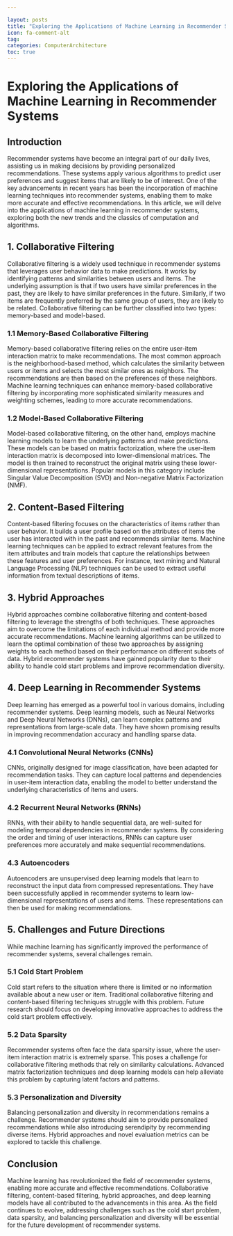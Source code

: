 ```yaml
---

layout: posts
title: "Exploring the Applications of Machine Learning in Recommender Systems"
icon: fa-comment-alt
tag:      
categories: ComputerArchitecture
toc: true
---
```




# Exploring the Applications of Machine Learning in Recommender Systems

## Introduction

Recommender systems have become an integral part of our daily lives, assisting us in making decisions by providing personalized recommendations. These systems apply various algorithms to predict user preferences and suggest items that are likely to be of interest. One of the key advancements in recent years has been the incorporation of machine learning techniques into recommender systems, enabling them to make more accurate and effective recommendations. In this article, we will delve into the applications of machine learning in recommender systems, exploring both the new trends and the classics of computation and algorithms.

## 1. Collaborative Filtering

Collaborative filtering is a widely used technique in recommender systems that leverages user behavior data to make predictions. It works by identifying patterns and similarities between users and items. The underlying assumption is that if two users have similar preferences in the past, they are likely to have similar preferences in the future. Similarly, if two items are frequently preferred by the same group of users, they are likely to be related. Collaborative filtering can be further classified into two types: memory-based and model-based.

### 1.1 Memory-Based Collaborative Filtering

Memory-based collaborative filtering relies on the entire user-item interaction matrix to make recommendations. The most common approach is the neighborhood-based method, which calculates the similarity between users or items and selects the most similar ones as neighbors. The recommendations are then based on the preferences of these neighbors. Machine learning techniques can enhance memory-based collaborative filtering by incorporating more sophisticated similarity measures and weighting schemes, leading to more accurate recommendations.

### 1.2 Model-Based Collaborative Filtering

Model-based collaborative filtering, on the other hand, employs machine learning models to learn the underlying patterns and make predictions. These models can be based on matrix factorization, where the user-item interaction matrix is decomposed into lower-dimensional matrices. The model is then trained to reconstruct the original matrix using these lower-dimensional representations. Popular models in this category include Singular Value Decomposition (SVD) and Non-negative Matrix Factorization (NMF).

## 2. Content-Based Filtering

Content-based filtering focuses on the characteristics of items rather than user behavior. It builds a user profile based on the attributes of items the user has interacted with in the past and recommends similar items. Machine learning techniques can be applied to extract relevant features from the item attributes and train models that capture the relationships between these features and user preferences. For instance, text mining and Natural Language Processing (NLP) techniques can be used to extract useful information from textual descriptions of items.

## 3. Hybrid Approaches

Hybrid approaches combine collaborative filtering and content-based filtering to leverage the strengths of both techniques. These approaches aim to overcome the limitations of each individual method and provide more accurate recommendations. Machine learning algorithms can be utilized to learn the optimal combination of these two approaches by assigning weights to each method based on their performance on different subsets of data. Hybrid recommender systems have gained popularity due to their ability to handle cold start problems and improve recommendation diversity.

## 4. Deep Learning in Recommender Systems

Deep learning has emerged as a powerful tool in various domains, including recommender systems. Deep learning models, such as Neural Networks and Deep Neural Networks (DNNs), can learn complex patterns and representations from large-scale data. They have shown promising results in improving recommendation accuracy and handling sparse data.

### 4.1 Convolutional Neural Networks (CNNs)

CNNs, originally designed for image classification, have been adapted for recommendation tasks. They can capture local patterns and dependencies in user-item interaction data, enabling the model to better understand the underlying characteristics of items and users.

### 4.2 Recurrent Neural Networks (RNNs)

RNNs, with their ability to handle sequential data, are well-suited for modeling temporal dependencies in recommender systems. By considering the order and timing of user interactions, RNNs can capture user preferences more accurately and make sequential recommendations.

### 4.3 Autoencoders

Autoencoders are unsupervised deep learning models that learn to reconstruct the input data from compressed representations. They have been successfully applied in recommender systems to learn low-dimensional representations of users and items. These representations can then be used for making recommendations.

## 5. Challenges and Future Directions

While machine learning has significantly improved the performance of recommender systems, several challenges remain.

### 5.1 Cold Start Problem

Cold start refers to the situation where there is limited or no information available about a new user or item. Traditional collaborative filtering and content-based filtering techniques struggle with this problem. Future research should focus on developing innovative approaches to address the cold start problem effectively.

### 5.2 Data Sparsity

Recommender systems often face the data sparsity issue, where the user-item interaction matrix is extremely sparse. This poses a challenge for collaborative filtering methods that rely on similarity calculations. Advanced matrix factorization techniques and deep learning models can help alleviate this problem by capturing latent factors and patterns.

### 5.3 Personalization and Diversity

Balancing personalization and diversity in recommendations remains a challenge. Recommender systems should aim to provide personalized recommendations while also introducing serendipity by recommending diverse items. Hybrid approaches and novel evaluation metrics can be explored to tackle this challenge.

## Conclusion

Machine learning has revolutionized the field of recommender systems, enabling more accurate and effective recommendations. Collaborative filtering, content-based filtering, hybrid approaches, and deep learning models have all contributed to the advancements in this area. As the field continues to evolve, addressing challenges such as the cold start problem, data sparsity, and balancing personalization and diversity will be essential for the future development of recommender systems.